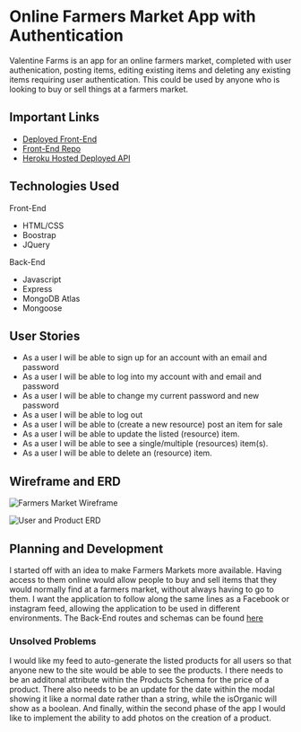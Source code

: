 # Online Farmers Market App with Authentication

Valentine Farms is an app for an online farmers market, completed with user
authenication, posting items, editing existing items and deleting any existing
items requiring user authentication. This could be used by anyone who is
looking to buy or sell things at a farmers market.

## Important Links

* [Deployed Front-End](https://shurukian.github.io/Valentine-Farms-client/)
* [Front-End Repo](https://github.com/Shurukian/Valentine-Farms-client)
* [Heroku Hosted Deployed API](http://radiant-sierra-98996.herokuapp.com)

## Technologies Used

Front-End
* HTML/CSS
* Boostrap
* JQuery

Back-End

* Javascript
* Express
* MongoDB Atlas
* Mongoose

## User Stories

* As a user I will be able to sign up for an account with an email and password
* As a user I will be able to log into my account with and email and password
* As a user I will be able to change my current password and new password
* As a user I will be able to log out
* As a user I will be able to (create a new resource) post an item for sale
* As a user I will be able to update the listed (resource) item.
* As a user I will be able to see a single/multiple (resources) item(s).
* As a user I will be able to delete an (resource) item.

## Wireframe and ERD

![Farmers Market Wireframe](https://i.imgur.com/gZRijJY.png)

![User and Product ERD](https://i.imgur.com/1jQCPMq.jpg)

## Planning and Development

I started off with an idea to make Farmers Markets more available. Having
access to them online would allow people to buy and sell items that they would
normally find at a farmers market, without always having to go to them.
I want the application to follow along the same lines as a Facebook or
instagram feed, allowing the application to be used in different environments.
The Back-End routes and schemas can be found [here](https://github.com/Shurukian/Valentine-Farms)

### Unsolved Problems

I would like my feed to auto-generate the listed products for all users so that
anyone new to the site would be able to see the products. I there needs to be
an additonal attribute within the Products Schema for the price of a product.
There also needs to be an update for the date within the modal showing it like
a normal date rather than a string, while the isOrganic will show as a boolean.
And finally, within the second phase of the app I would like to implement the
ability to add photos on the creation of a product.
